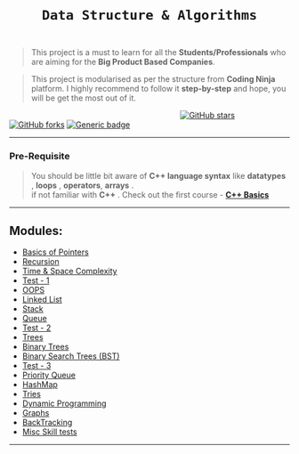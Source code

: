 <code>
  <h1 align="center">Data Structure & Algorithms</h1>
</code>

>   This project is a must to learn for all the **Students/Professionals** who are aiming for the **Big Product Based Companies**. 

>   This project is modularised as per the structure from **Coding Ninja** platform. I highly recommend to follow it **step-by-step** and hope, you will be get the most out of it.


&nbsp;&nbsp;&nbsp;&nbsp;&nbsp;&nbsp;&nbsp;&nbsp;&nbsp;&nbsp;&nbsp;&nbsp;&nbsp;&nbsp;&nbsp;&nbsp;&nbsp;&nbsp;&nbsp;&nbsp;&nbsp;&nbsp;&nbsp;&nbsp;&nbsp;&nbsp;&nbsp;&nbsp;&nbsp;&nbsp;&nbsp;&nbsp;&nbsp;&nbsp;&nbsp;&nbsp;&nbsp;&nbsp;&nbsp;&nbsp;&nbsp;&nbsp;&nbsp;&nbsp;&nbsp;&nbsp;&nbsp;&nbsp;&nbsp;&nbsp;&nbsp;&nbsp;&nbsp;&nbsp;&nbsp;&nbsp;&nbsp;&nbsp;&nbsp;&nbsp;&nbsp;&nbsp;&nbsp;&nbsp;&nbsp;&nbsp;&nbsp;&nbsp;&nbsp;&nbsp;&nbsp;&nbsp;&nbsp;&nbsp;&nbsp;&nbsp;&nbsp;&nbsp;[![GitHub stars](https://img.shields.io/github/stars/coding-ninja-dsa-competitive-package/codig-ninja-dsa-learning?color=orange&logo=github&style=for-the-badge)](GithubBadgeShields) 
[![GitHub forks](https://img.shields.io/github/forks/coding-ninja-dsa-competitive-package/codig-ninja-dsa-learning?color=orange&logo=github&style=for-the-badge)](GithubBadgeShields)
[![Generic badge](https://img.shields.io/badge/language-c%2B%2B-yellowgreen?style=for-the-badge&logo=c%2B%2B)](GithubBadgeShields)

---
### Pre-Requisite 

>   You should be little bit aware of **C++ language syntax** like **datatypes** , **loops** , **operators**, **arrays** . <br>
>   if not familiar with **C++** . Check out the first course - [**C++ Basics**](../01-introduction-to-c++)<br>

---
## Modules:

- [Basics of Pointers](./modules/001-basics)<br>
- [Recursion](./modules/002-recursion)<br>
- [Time & Space Complexity](./modules/003-complexity)<br>
- [Test - 1](./modules/004-test-1)<br>
- [OOPS](./modules/005-oops)<br>
- [Linked List](./modules/006-linkedlist)<br>
- [Stack](./modules/007-stack)<br>
- [Queue](./modules/008-queue)<br>
- [Test - 2](./modules/009-test-2)<br>
- [Trees](./modules/010-trees)<br>
- [Binary Trees](./modules/011-binary-trees)<br>
- [Binary Search Trees (BST)](./modules/012-binary-search-trees)<br>
- [Test - 3](./modules/013-test-3)<br>
- [Priority Queue](./modules/014-priority-queue)<br>
- [HashMap](./modules/015-hashmap)<br>
- [Tries](./modules/016-tries)<br>
- [Dynamic Programming](./modules/017-dynamic-programming)<br>
- [Graphs](./modules/018-graphs)<br>
- [BackTracking](./modules/019-backtracking)<br>
- [Misc Skill tests](./modules/020-misc-skill-tests)<br>

---